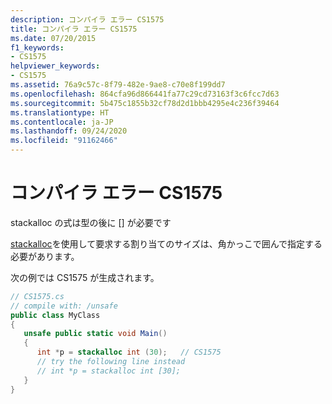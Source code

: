 ```yaml
---
description: コンパイラ エラー CS1575
title: コンパイラ エラー CS1575
ms.date: 07/20/2015
f1_keywords:
- CS1575
helpviewer_keywords:
- CS1575
ms.assetid: 76a9c57c-8f79-482e-9ae8-c70e8f199dd7
ms.openlocfilehash: 864cfa96d866441fa77c29cd73163f3c6fcc7d63
ms.sourcegitcommit: 5b475c1855b32cf78d2d1bbb4295e4c236f39464
ms.translationtype: HT
ms.contentlocale: ja-JP
ms.lasthandoff: 09/24/2020
ms.locfileid: "91162466"
---
```

# <a name="compiler-error-cs1575"></a>コンパイラ エラー CS1575

stackalloc の式は型の後に [] が必要です  
  
 [stackalloc](../language-reference/operators/stackalloc.md)を使用して要求する割り当てのサイズは、角かっこで囲んで指定する必要があります。  
  
 次の例では CS1575 が生成されます。  
  
```csharp  
// CS1575.cs  
// compile with: /unsafe  
public class MyClass  
{  
   unsafe public static void Main()  
   {  
      int *p = stackalloc int (30);   // CS1575  
      // try the following line instead  
      // int *p = stackalloc int [30];  
   }  
}  
```
